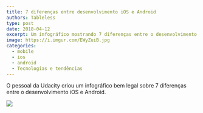 ```yaml
---
title: 7 diferenças entre desenvolvimento iOS e Android
authors: Tableless
type: post
date: 2018-04-12
excerpt: Um infográfico mostrando 7 diferenças entre o desenvolvimento para iOS e Android.
image: https://i.imgur.com/EWyZuiB.jpg
categories:
  - mobile
  - ios
  - android
  - Tecnologias e tendências
---
```


O pessoal da Udacity criou um infográfico bem legal sobre 7 diferenças entre o desenvolvimento iOS e Android. 

[![](https://i.imgur.com/KQkPtnB.png)](https://br.udacity.com/course/android-basics-nanodegree-by-google--nd803)